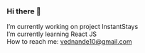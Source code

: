 ### Hi there 👋
I’m currently working on project InstantStays  
I’m currently learning React JS  
How to reach me: vednande10@gmail.com  

